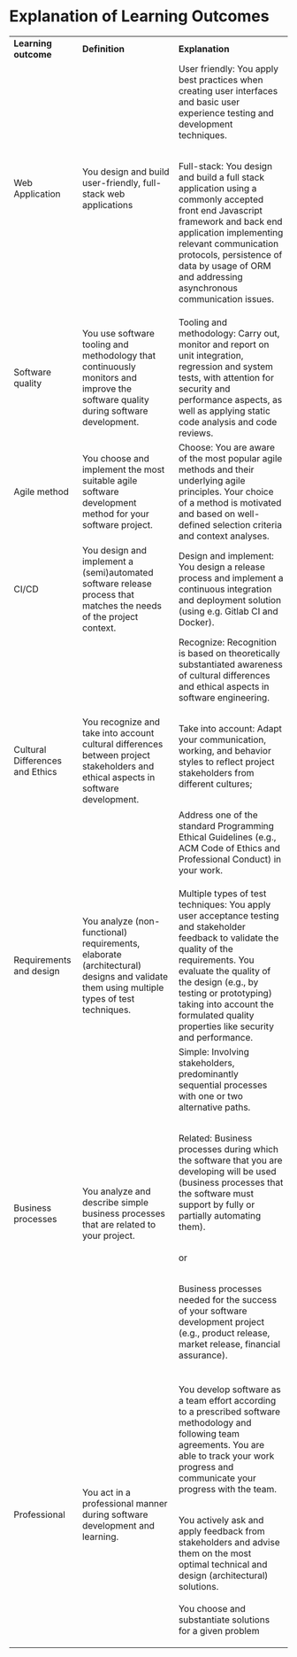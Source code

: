 # Explanation of Learning Outcomes

<table>
  <tr>
    <td align="left"><strong>Learning outcome</strong></td>
    <td align="left"><strong>Definition</strong></td>
    <td align="left"><strong>Explanation</strong></td>
  </tr>
  <tr>
  <td align="left">Web Application</td>
  <td align="left">You design and build user-friendly, full-stack web applications</td>
  <td align="left">User friendly: You apply best practices when creating user interfaces and basic user experience testing and development techniques. <br><br>

Full-stack: You design and build a full stack application using a commonly accepted front end Javascript framework and back end application implementing relevant communication protocols, persistence of data by usage of ORM and addressing asynchronous communication issues.

  </td>
</tr>

  <tr>
    <td align="left">Software quality</a></td>
    <td align="left">You use software tooling and methodology that continuously monitors and improve the software quality during software development.</a></td>
    <td align="left">Tooling and methodology: Carry out, monitor and report on unit integration, regression and system tests, with attention for security and performance aspects, as well as applying static code analysis and code reviews.

  </td>
  </tr>
  <tr>
    <td align="left">Agile method</a></td>
    <td align="left">You choose and implement the most suitable agile software development method for your software project.</a></td>
    <td align="left">Choose: You are aware of the most popular agile methods and their underlying agile principles. Your choice of a method is motivated and based on well-defined selection criteria and context analyses.

  </td>
  </tr>
  <tr>
    <td align="left">CI/CD</a></td>
    <td align="left">You design and implement a (semi)automated software release process that matches the needs of the project context.</a></td>
    <td align="left">Design and implement: You design a release process and implement a continuous integration and deployment solution (using e.g. Gitlab CI and Docker).

  </td>
  </tr>
  <tr>
    <td align="left">Cultural Differences and Ethics</a></td>
    <td align="left">You recognize and take into account cultural differences between project stakeholders and ethical aspects in software development.</a></td>
    <td align="left">Recognize: Recognition is based on theoretically substantiated awareness of cultural differences and ethical aspects in software engineering.<br><br>

Take into account: Adapt your communication, working, and behavior styles to reflect project stakeholders from different cultures;<br><br>

Address one of the standard Programming Ethical Guidelines (e.g., ACM Code of Ethics and Professional Conduct) in your work.

  </td>
  </tr>
  <tr>
    <td align="left">Requirements and design</a></td>
    <td align="left">You analyze (non-functional) requirements, elaborate (architectural) designs and validate them using multiple types of test techniques.</a></td>
    <td align="left">Multiple types of test techniques: You apply user acceptance testing and stakeholder feedback to validate the quality of the requirements. You evaluate the quality of the design (e.g., by testing or prototyping) taking into account the formulated quality properties like security and performance.

  </td>
  </tr>
  <tr>
    <td align="left">Business processes</a></td>
    <td align="left">You analyze and describe simple business processes that are related to your project.</a></td>
    <td align="left">Simple: Involving stakeholders, predominantly sequential processes with one or two alternative paths.<br><br>

Related: Business processes during which the software that you are developing will be used (business processes that the software must support by fully or partially automating them).<br><br>

or<br><br>

Business processes needed for the success of your software development project (e.g., product release, market release, financial assurance).<br><br>

  </td>
  </tr>
  <tr>
    <td align="left">Professional</a></td>
    <td align="left">You act in a professional manner during software development and learning.</a></td>
    <td align="left">You develop software as a team effort according to a prescribed software methodology and following team agreements. You are able to track your work progress and communicate your progress with the team.<br><br>

You actively ask and apply feedback from stakeholders and advise them on the most optimal technical and design (architectural) solutions.<br><br>
You choose and substantiate solutions for a given problem

  </td>
  </tr>
</table>
